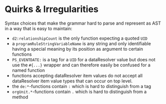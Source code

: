 # Quirks & Irregularities
Syntax choices that make the grammar hard to parse and represent as AST in a
way that is easy to maintain:

- `d2:relationshipCount` is the only function expecting a quoted `UID`
- a `programRuleStringVariableName` is any string and only identifiable having
  a special meaning by its position as argument to certain functions
- `PS_EVENTDATE:` is a tag for a `UID` for a dataResolver value but does not use the
  `#{...}` wrapper and can therefore easily be confused for a named function
- functions accepting dataResolver item values do not accept all dataResolver item value types
  that can occur on top level.
- the `de:*`-functions contain `:` which is hard to distinguish from a tag
- `orgUnit.*`-functions contain `.` which is hard to distinguish from a method